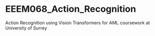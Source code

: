 # EEEM068_Action_Recognition
Action Recognition using Vision Transformers for AML coursework at University of Surrey
